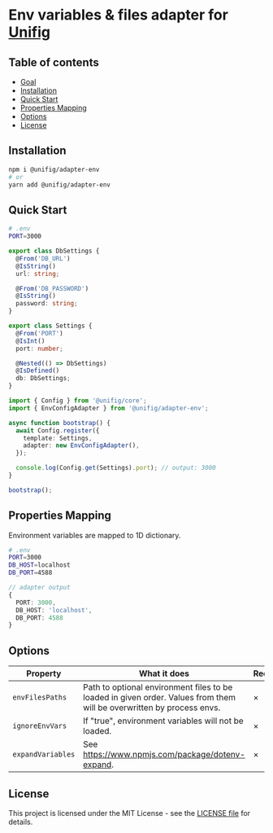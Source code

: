 # Env variables & files adapter for [Unifig](https://github.com/Matii96/unifig)

## Table of contents

- [Goal](#goal)
- [Installation](#installation)
- [Quick Start](#quick_start)
- [Properties Mapping](#properties_mapping)
- [Options](#options)
- [License](#license)

## Installation

<a name="installation"></a>

```bash
npm i @unifig/adapter-env
# or
yarn add @unifig/adapter-env
```

## Quick Start

<a name="quick_start"></a>

```bash
# .env
PORT=3000
```

```ts
export class DbSettings {
  @From('DB_URL')
  @IsString()
  url: string;

  @From('DB_PASSWORD')
  @IsString()
  password: string;
}

export class Settings {
  @From('PORT')
  @IsInt()
  port: number;

  @Nested(() => DbSettings)
  @IsDefined()
  db: DbSettings;
}
```

```ts
import { Config } from '@unifig/core';
import { EnvConfigAdapter } from '@unifig/adapter-env';

async function bootstrap() {
  await Config.register({
    template: Settings,
    adapter: new EnvConfigAdapter(),
  });

  console.log(Config.get(Settings).port); // output: 3000
}

bootstrap();
```

## Properties Mapping

<a name="properties_mapping"></a>

Environment variables are mapped to 1D dictionary.

```bash
# .env
PORT=3000
DB_HOST=localhost
DB_PORT=4588
```

```ts
// adapter output
{
  PORT: 3000,
  DB_HOST: 'localhost',
  DB_PORT: 4588
}
```

## Options

<a name="options"></a>

| Property          | What it does                                                                                                          | Required |
| ----------------- | --------------------------------------------------------------------------------------------------------------------- | -------- |
| `envFilesPaths`   | Path to optional environment files to be loaded in given order. Values from them will be overwritten by process envs. | &times;  |
| `ignoreEnvVars`   | If "true", environment variables will not be loaded.                                                                  | &times;  |
| `expandVariables` | See https://www.npmjs.com/package/dotenv-expand.                                                                      | &times;  |

## License

<a name="license"></a>

This project is licensed under the MIT License - see the [LICENSE file](https://github.com/Matii96/unifig/tree/main/LICENSE) for details.

